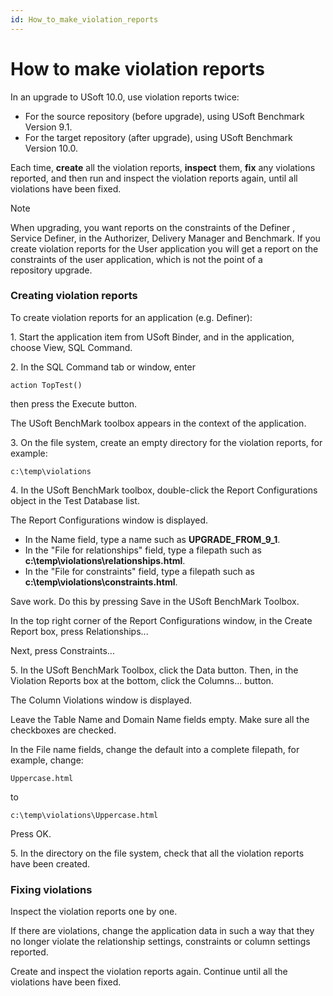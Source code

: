 ```yaml
---
id: How_to_make_violation_reports
---
```


# How to make violation reports

In an upgrade to USoft 10.0, use violation reports twice:

- For the source repository (before upgrade), using USoft Benchmark Version 9.1.
- For the target repository (after upgrade), using USoft Benchmark Version 10.0.

Each time, **create** all the violation reports, **inspect** them, **fix** any violations reported, and then run and inspect the violation reports again, until all violations have been fixed.

> [!NOTE]
> When upgrading, you want reports on the constraints of the Definer , Service Definer, in the Authorizer, Delivery Manager and Benchmark. If you create violation reports for the User application you will get a report on the constraints of the user application, which is not the point of a repository upgrade. 

### Creating violation reports

To create violation reports for an application (e.g. Definer):

1. Start the application item from USoft Binder, and in the application, choose View, SQL Command.

2. In the SQL Command tab or window, enter

```
action TopTest()
```

then press the Execute button.

The USoft BenchMark toolbox appears in the context of the application.

3. On the file system, create an empty directory for the violation reports, for example:

```
c:\temp\violations
```

4. In the USoft BenchMark toolbox, double-click the Report Configurations object in the Test Database list.

The Report Configurations window is displayed.

- In the Name field, type a name such as **UPGRADE_FROM_9_1**.
- In the "File for relationships" field, type a filepath such as **c:\\temp\\violations\\relationships.html**.
- In the "File for constraints" field, type a filepath such as **c:\\temp\\violations\\constraints.html**.

Save work. Do this by pressing Save in the USoft BenchMark Toolbox.

In the top right corner of the Report Configurations window, in the Create Report box, press Relationships...

Next, press Constraints...

5. In the USoft BenchMark Toolbox, click the Data button. Then, in the Violation Reports box at the bottom, click the Columns... button.

The Column Violations window is displayed.

Leave the Table Name and Domain Name fields empty. Make sure all the checkboxes are checked.

In the File name fields, change the default into a complete filepath, for example, change:

```
Uppercase.html
```

to 

```
c:\temp\violations\Uppercase.html
```

Press OK.

5. In the directory on the file system, check that all the violation reports have been created.

### Fixing violations

Inspect the violation reports one by one.

If there are violations, change the application data in such a way that they no longer violate the relationship settings, constraints or column settings reported.

Create and inspect the violation reports again. Continue until all the violations have been fixed.